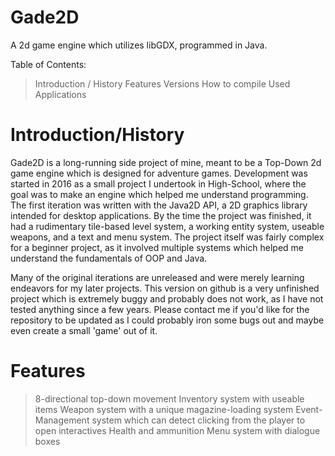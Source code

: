 # Gade2D
A 2d game engine which utilizes libGDX, programmed in Java. 


Table of Contents:
>Introduction / History
>Features
>Versions
>How to compile
>Used Applications


Introduction/History
====================

Gade2D is a long-running side project of mine, meant to be a Top-Down 2d game engine which is designed for adventure games. Development was started in 2016 as a small project I undertook in High-School, where the goal was to make an engine which helped me understand programming. The first iteration was written with the Java2D API, a 2D graphics library intended for desktop applications. By the time the project was finished, it had a rudimentary tile-based level system, a working entity system, useable weapons, and a text and menu system. The project itself was fairly complex for a beginner project, as it involved multiple systems which helped me understand the fundamentals of OOP and Java.

Many of the original iterations are unreleased and were merely learning endeavors for my later projects. This version on github is a very unfinished project which is extremely buggy and probably does not work, as I have not tested anything since a few years. Please contact me if you'd like for the repository to be updated as I could probably iron some bugs out and maybe even create a small 'game' out of it.



Features
========

>8-directional top-down movement
>Inventory system with useable items
>Weapon system with a unique magazine-loading system
>Event-Management system which can detect clicking from the player to open interactives
>Health and ammunition
>Menu system with dialogue boxes







